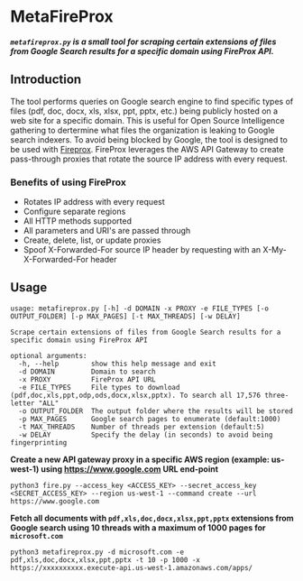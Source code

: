 # MetaFireProx

***`metafireprox.py` is a small tool for scraping certain extensions of files from Google Search results for a specific domain using FireProx API.***

## Introduction

The tool performs queries on Google search engine to find specific types of files (pdf, doc, docx, xls, xlsx, ppt, pptx, etc.) being publicly hosted on a web site for a specific domain.
This is useful for Open Source Intelligence gathering to dertermine what files the organization is leaking to Google search indexers.
To avoid being blocked by Google, the tool is designed to be used with [Fireprox](https://github.com/ustayready/fireprox). 
FireProx leverages the AWS API Gateway to create pass-through proxies that rotate the source IP address with every request.

### Benefits of using FireProx
 * Rotates IP address with every request
 * Configure separate regions
 * All HTTP methods supported
 * All parameters and URI's are passed through
 * Create, delete, list, or update proxies
 * Spoof X-Forwarded-For source IP header by requesting with an X-My-X-Forwarded-For header

## Usage
```shell
usage: metafireprox.py [-h] -d DOMAIN -x PROXY -e FILE_TYPES [-o OUTPUT_FOLDER] [-p MAX_PAGES] [-t MAX_THREADS] [-w DELAY]

Scrape certain extensions of files from Google Search results for a specific domain using FireProx API

optional arguments:
  -h, --help        show this help message and exit
  -d DOMAIN         Domain to search
  -x PROXY          FireProx API URL
  -e FILE_TYPES     File types to download (pdf,doc,xls,ppt,odp,ods,docx,xlsx,pptx). To search all 17,576 three-letter "ALL"
  -o OUTPUT_FOLDER  The output folder where the results will be stored
  -p MAX_PAGES      Google search pages to enumerate (default:1000)
  -t MAX_THREADS    Number of threads per extension (default:5)
  -w DELAY          Specify the delay (in seconds) to avoid being fingerprinting
```

**Create a new API gateway proxy in a specific AWS region (example: us-west-1) using https://www.google.com URL end-point**

```shell
python3 fire.py --access_key <ACCESS_KEY> --secret_access_key <SECRET_ACCESS_KEY> --region us-west-1 --command create --url https://www.google.com
```

**Fetch all documents with `pdf,xls,doc,docx,xlsx,ppt,pptx` extensions from Google search using 10 threads with a maximum of 1000 pages for `microsoft.com`**

```shell
python3 metafireprox.py -d microsoft.com -e pdf,xls,doc,docx,xlsx,ppt,pptx -t 10 -p 1000 -x https://xxxxxxxxxx.execute-api.us-west-1.amazonaws.com/apps/
```
